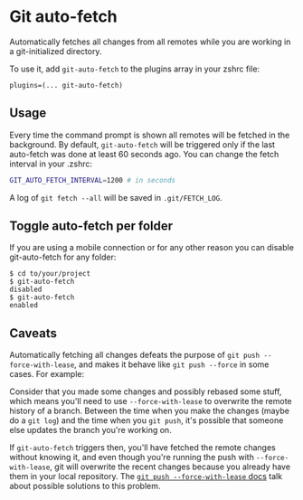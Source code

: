 # Git auto-fetch

Automatically fetches all changes from all remotes while you are working in a git-initialized directory.

To use it, add `git-auto-fetch` to the plugins array in your zshrc file:

```shell
plugins=(... git-auto-fetch)
```

## Usage

Every time the command prompt is shown all remotes will be fetched in the background. By default,
`git-auto-fetch` will be triggered only if the last auto-fetch was done at least 60 seconds ago.
You can change the fetch interval in your .zshrc:

```sh
GIT_AUTO_FETCH_INTERVAL=1200 # in seconds
```

A log of `git fetch --all` will be saved in `.git/FETCH_LOG`.

## Toggle auto-fetch per folder

If you are using a mobile connection or for any other reason you can disable git-auto-fetch
for any folder:

```shell
$ cd to/your/project
$ git-auto-fetch
disabled
$ git-auto-fetch
enabled
```

## Caveats

Automatically fetching all changes defeats the purpose of `git push --force-with-lease`,
and makes it behave like `git push --force` in some cases. For example:

Consider that you made some changes and possibly rebased some stuff, which means you'll
need to use `--force-with-lease` to overwrite the remote history of a branch. Between the
time when you make the changes (maybe do a `git log`) and the time when you `git push`,
it's possible that someone else updates the branch you're working on.

If `git-auto-fetch` triggers then, you'll have fetched the remote changes without knowing
it, and even though you're running the push with `--force-with-lease`, git will overwrite
the recent changes because you already have them in your local repository. The
[`git push --force-with-lease` docs](https://git-scm.com/docs/git-push) talk about possible
solutions to this problem.
